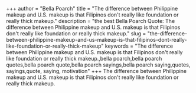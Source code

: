 +++
author = "Bella Poarch"
title = "The difference between Philippine makeup and U.S. makeup is that Filipinos don't really like foundation or really thick makeup."
description = "the best Bella Poarch Quote: The difference between Philippine makeup and U.S. makeup is that Filipinos don't really like foundation or really thick makeup."
slug = "the-difference-between-philippine-makeup-and-us-makeup-is-that-filipinos-dont-really-like-foundation-or-really-thick-makeup"
keywords = "The difference between Philippine makeup and U.S. makeup is that Filipinos don't really like foundation or really thick makeup.,bella poarch,bella poarch quotes,bella poarch quote,bella poarch sayings,bella poarch saying,quotes, sayings,quote, saying, motivation"
+++
The difference between Philippine makeup and U.S. makeup is that Filipinos don't really like foundation or really thick makeup.
